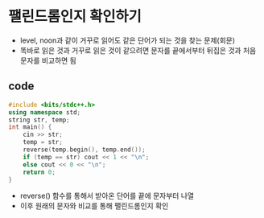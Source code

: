# 팰린드롬인지 확인하기
- level, noon과 같이 거꾸로 읽어도 같은 단어가 되는 것을 찾는 문제(회문)
- 똑바로 읽은 것과 거꾸로 읽은 것이 같으려면 문자를 끝에서부터 뒤집은 것과 처음 문자를 비교하면 됨

## code
```cpp
#include <bits/stdc++.h>
using namespace std;
string str, temp;
int main() {
    cin >> str;
    temp = str;
    reverse(temp.begin(), temp.end());
    if (temp == str) cout << 1 << "\n";
    else cout << 0 << "\n";
    return 0;
}
```
- reverse() 함수를 통해서 받아온 단어를 끝에 문자부터 나열
- 이후 원래의 문자와 비교를 통해 팰린드롬인지 확인 
